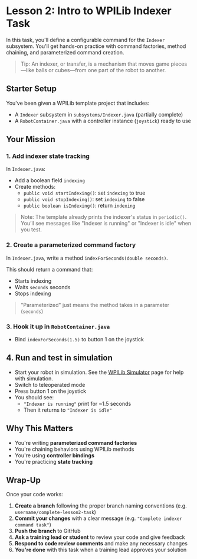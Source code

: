 # Lesson 2: Intro to WPILib Indexer Task

In this task, you'll define a configurable command for the `Indexer` subsystem.
You'll get hands-on practice with command factories, method chaining, and parameterized command creation.

> Tip: An indexer, or transfer, is a mechanism that moves game pieces—like balls or cubes—from one part of the robot to another.

## Starter Setup

You've been given a WPILib template project that includes:

- A `Indexer` subsystem in `subsystems/Indexer.java` (partially complete)
- A `RobotContainer.java` with a controller instance (`joystick`) ready to use

## Your Mission

### 1. Add indexer state tracking

In `Indexer.java`:

- Add a boolean field `indexing`
- Create methods:
  - `public void startIndexing()`: set `indexing` to true
  - `public void stopIndexing()`: set `indexing` to false
  - `public boolean isIndexing()`: return `indexing`

> Note: The template already prints the indexer's status in `periodic()`.
> You’ll see messages like "Indexer is running" or "Indexer is idle" when you test.

### 2. Create a parameterized command factory

In `Indexer.java`, write a method `indexForSeconds(double seconds)`.

This should return a command that:

- Starts indexing
- Waits `seconds` seconds
- Stops indexing

> "Parameterized" just means the method takes in a parameter (`seconds`)

### 3. Hook it up in `RobotContainer.java`

- Bind `indexForSeconds(1.5)` to button 1 on the joystick

## 4. Run and test in simulation

- Start your robot in simulation. See the [WPILib Simulator](https://github.com/frc971/training-2025/wiki/WPILib-Simulator) page for help with simulation.
- Switch to teleoperated mode
- Press button 1 on the joystick
- You should see:
  - `"Indexer is running"` print for ~1.5 seconds
  - Then it returns to `"Indexer is idle"`

## Why This Matters

- You're writing **parameterized command factories**
- You're chaining behaviors using WPILib methods
- You're using **controller bindings**
- You're practicing **state tracking**

## Wrap-Up

Once your code works:

1. **Create a branch** following the proper branch naming conventions (e.g. `username/complete-lesson2-task`)
2. **Commit your changes** with a clear message (e.g. `"Complete indexer command task"`)
3. **Push the branch** to GitHub
4. **Ask a training lead or student** to review your code and give feedback
5. **Respond to code review comments** and make any necessary changes
6. **You're done** with this task when a training lead approves your solution
